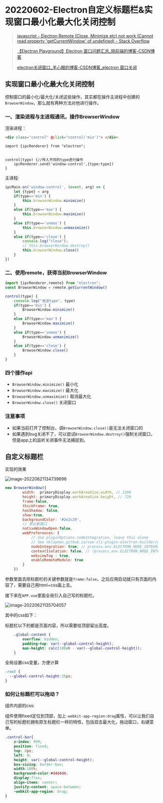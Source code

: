 # 20220602-Electron自定义标题栏&实现窗口最小化最大化关闭控制

> [javascript - Electron Remote (Close, Minimize etc) not work (Cannot read property 'getCurrentWindow' of undefined) - Stack Overflow](https://stackoverflow.com/questions/63655239/electron-remote-close-minimize-etc-not-work-cannot-read-property-getcurrent)

> [【Electron Playground】Electron 窗口问题汇总_晓前端的博客-CSDN博客](https://blog.csdn.net/xiaoheibanfe/article/details/111246891)
>
> [electron关闭窗口_羊心眼的博客-CSDN博客_electron 窗口关闭](https://blog.csdn.net/weixin_40679578/article/details/124859599)

## 实现窗口最小化最大化关闭控制

控制窗口的最小化/最大化/关闭这些操作，其实都在操作主进程中创建的`BrowserWindow`，那么就有两种方法对他进行操作。

### 一、渲染进程与主进程通讯，操作BrowserWindow

渲染进程：

```html
<div class="control" @click="control('min')"> </div>
```

```Js
import {ipcRenderer} from "electron";


control(type) {//传入不同的type进行操作
    ipcRenderer.send('window-control',{type:type})
}
```

主进程:

```js
ipcMain.on('window-control', (event, arg) => {
    let {type} = arg
    if(type=='min') {
        this.browserWindow.minimize()
    }
    else if(type=='max') {
        this.browserWindow.maximize()
    }
    else if(type=='unmax') {
        this.browserWindow.unmaximize()
    }
    else if(type=='close') {
        console.log("close");
        // this.browserWindow.destroy()
        this.browserWindow.close()
    }
})
```

### 二、使用remote，获得当前BrowserWindow

```js
import {ipcRenderer,remote} from "electron";
const BrowserWindow = remote.getCurrentWindow()
```

```js
control(type) {
    console.log("发送type", type)
    if(type=='min') {
        BrowserWindow.minimize()
    }
    else if(type=='max') {
        BrowserWindow.maximize()
    }
    else if(type=='unmax') { 
        BrowserWindow.unmaximize()
    }
    else if(type=='close') {
        BrowserWindow.close()
    }
}
```

### 四个操作api

- `BrowserWindow.minimize()` 最小化
- `BrowserWindow.maximize()` 最大化
- `BrowserWindow.unmaximize()` 取消最大化
- `BrowserWindow.close()` 关闭窗口

### 注意事项

- 如果当前打开了控制台，调`BrowserWindow.close()`是无法关闭窗口的
- 如果遇到bug关闭不了，可以尝试`BrowserWindow.destroy()`强制关闭窗口，但是app上的监听关闭事件无法捕捉到。

## 自定义标题栏

实现的效果

![image-20220621134739696](https://s2.loli.net/2022/06/21/6e8fuV19nSADd4g.png)

```js
new BrowserWindow({
		width:  primaryDisplay.workAreaSize.width, // 1280
		height: primaryDisplay.workAreaSize.height, // 720
		frame:false,
		thickFrame: true,
		hasShadow: false,
		show:true,
		backgroundColor: '#2e2c29',
		// 禁止新窗口
		nativeWindowOpen:false,
		webPreferences: {
			// Use pluginOptions.nodeIntegration, leave this alone
			// See nklayman.github.io/vue-cli-plugin-electron-builder/guide/security.html#node-integration for more info
			nodeIntegration: true, // process.env.ELECTRON_NODE_INTEGRATION,
			contextIsolation: false, // !process.env.ELECTRON_NODE_INTEGRATION,
			webviewTag : true,
			enableRemoteModule: true
		}  
	})
```

参数里面去除标题栏的关键参数就是`frame:false`，之后应用启动就只有页面的内容了，需要自己用html+css画上去。

接下来在`APP.vue`里面全局引入自己写的标题栏。

![image-20220621135704057](https://s2.loli.net/2022/06/21/sRfVA4d3OPgo7jD.png)

其中的css如下：

标题栏以下的都是页面内容，所以需要给顶部留出高度。

```css
	.global-content {
		overflow: hidden;
		padding-top: var(--global-control-height);
		max-height: calc(100vh - var(--global-control-height));
	}
```

全局设置css变量，方便计算

```css
:root {
  --global-control-height:25px;
}
```

### 如何让标题栏可以拖动？

组件内部的css:

组件使用fixed定位到顶部，加上`-webkit-app-region:drag`属性，可以让我们自己写的标题栏拥有原生标题栏一样的特性，包括双击最大化，拖动窗口，右键菜单。

```css
.control-bar{
    z-index: 999;
    position: fixed;
    top: 0px;
    left: 0;
    height: var(--global-control-height);
    box-sizing: border-box;
    width:100%;
    background-color:#d4d4d4;
    display:flex;
    align-items: center;
    justify-content: space-between;
    -webkit-app-region: drag;
}
```

